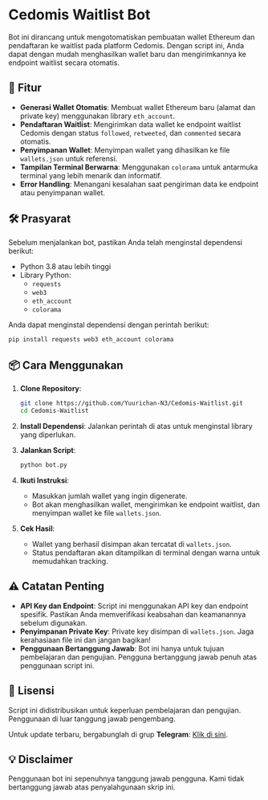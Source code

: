# Cedomis Waitlist Bot

Bot ini dirancang untuk mengotomatiskan pembuatan wallet Ethereum dan pendaftaran ke waitlist pada platform Cedomis. Dengan script ini, Anda dapat dengan mudah menghasilkan wallet baru dan mengirimkannya ke endpoint waitlist secara otomatis.


## 🚀 Fitur
- **Generasi Wallet Otomatis**: Membuat wallet Ethereum baru (alamat dan private key) menggunakan library `eth_account`.
- **Pendaftaran Waitlist**: Mengirimkan data wallet ke endpoint waitlist Cedomis dengan status `followed`, `retweeted`, dan `commented` secara otomatis.
- **Penyimpanan Wallet**: Menyimpan wallet yang dihasilkan ke file `wallets.json` untuk referensi.
- **Tampilan Terminal Berwarna**: Menggunakan `colorama` untuk antarmuka terminal yang lebih menarik dan informatif.
- **Error Handling**: Menangani kesalahan saat pengiriman data ke endpoint atau penyimpanan wallet.

## 🛠️ Prasyarat
Sebelum menjalankan bot, pastikan Anda telah menginstal dependensi berikut:
- Python 3.8 atau lebih tinggi
- Library Python:
  - `requests`
  - `web3`
  - `eth_account`
  - `colorama`

Anda dapat menginstal dependensi dengan perintah berikut:
```bash
pip install requests web3 eth_account colorama
```

## 📦 Cara Menggunakan
1. **Clone Repository**:
   ```bash
   git clone https://github.com/Yuurichan-N3/Cedomis-Waitlist.git
   cd Cedomis-Waitlist
   ```

2. **Install Dependensi**:
   Jalankan perintah di atas untuk menginstal library yang diperlukan.

3. **Jalankan Script**:
   ```bash
   python bot.py
   ```

4. **Ikuti Instruksi**:
   - Masukkan jumlah wallet yang ingin digenerate.
   - Bot akan menghasilkan wallet, mengirimkan ke endpoint waitlist, dan menyimpan wallet ke file `wallets.json`.

5. **Cek Hasil**:
   - Wallet yang berhasil disimpan akan tercatat di `wallets.json`.
   - Status pendaftaran akan ditampilkan di terminal dengan warna untuk memudahkan tracking.

## ⚠️ Catatan Penting
- **API Key dan Endpoint**: Script ini menggunakan API key dan endpoint spesifik. Pastikan Anda memverifikasi keabsahan dan keamanannya sebelum digunakan.
- **Penyimpanan Private Key**: Private key disimpan di `wallets.json`. Jaga kerahasiaan file ini dan jangan bagikan!
- **Penggunaan Bertanggung Jawab**: Bot ini hanya untuk tujuan pembelajaran dan pengujian. Pengguna bertanggung jawab penuh atas penggunaan script ini.

## 📜 Lisensi
Script ini didistribusikan untuk keperluan pembelajaran dan pengujian. Penggunaan di luar tanggung jawab pengembang.

Untuk update terbaru, bergabunglah di grup **Telegram**: [Klik di sini](https://t.me/sentineldiscus).

## 💡 Disclaimer
Penggunaan bot ini sepenuhnya tanggung jawab pengguna. Kami tidak bertanggung jawab atas penyalahgunaan skrip ini.
